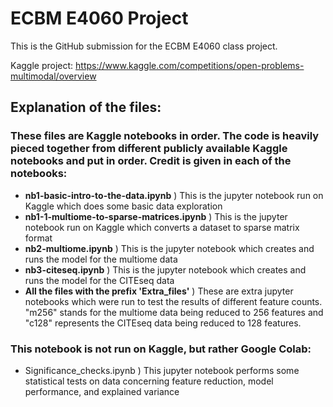 # ECBM E4060 Project

This is the GitHub submission for the ECBM E4060 class project.

Kaggle project: https://www.kaggle.com/competitions/open-problems-multimodal/overview

## Explanation of the files:

### These files are Kaggle notebooks in order. The code is heavily pieced together from different publicly available Kaggle notebooks and put in order. Credit is given in each of the notebooks:
- **nb1-basic-intro-to-the-data.ipynb** ) This is the jupyter notebook run on Kaggle which does some basic data exploration
- **nb1-1-multiome-to-sparse-matrices.ipynb** ) This is the jupyter notebook run on Kaggle which converts a dataset to sparse matrix format
- **nb2-multiome.ipynb** ) This is the jupyter notebook which creates and runs the model for the multiome data
- **nb3-citeseq.ipynb** ) This is the jupyter notebook which creates and runs the model for the CITEseq data
- **All the files with the prefix 'Extra_files'** ) These are extra jupyter notebooks which were run to test the results of different feature counts. "m256" stands for the multiome data being reduced to 256 features and "c128" represents the CITEseq data being reduced to 128 features.

### This notebook is not run on Kaggle, but rather Google Colab:
- Significance_checks.ipynb ) This jupyter notebook performs some statistical tests on data concerning feature reduction, model performance, and explained variance
